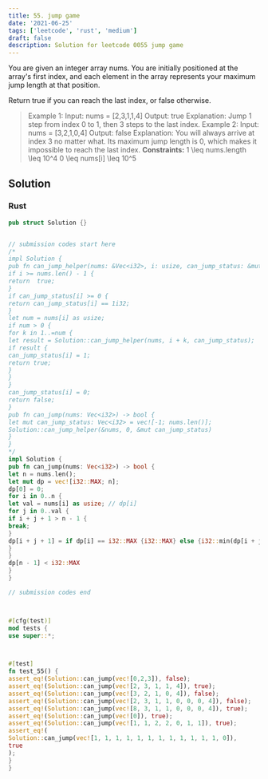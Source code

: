 ```yaml
---
title: 55. jump game
date: '2021-06-25'
tags: ['leetcode', 'rust', 'medium']
draft: false
description: Solution for leetcode 0055 jump game
---
```




You are given an integer array nums. You are initially positioned at the array's first index, and each element in the array represents your maximum jump length at that position.

Return true if you can reach the last index, or false otherwise.



>   Example 1:
>   Input: nums <TeX>=</TeX> [2,3,1,1,4]
>   Output: true
>   Explanation: Jump 1 step from index 0 to 1, then 3 steps to the last index.
>   Example 2:
>   Input: nums <TeX>=</TeX> [3,2,1,0,4]
>   Output: false
>   Explanation: You will always arrive at index 3 no matter what. Its maximum jump length is 0, which makes it impossible to reach the last index.
**Constraints:**
>   	1 <TeX>\leq</TeX> nums.length <TeX>\leq</TeX> 10^4
>   	0 <TeX>\leq</TeX> nums[i] <TeX>\leq</TeX> 10^5


## Solution


### Rust
```rust
pub struct Solution {}


// submission codes start here
/*
impl Solution {
pub fn can_jump_helper(nums: &Vec<i32>, i: usize, can_jump_status: &mut Vec<i32>) -> bool {
if i >= nums.len() - 1 {
return  true;
}
if can_jump_status[i] >= 0 {
return can_jump_status[i] == 1i32;
}
let num = nums[i] as usize;
if num > 0 {
for k in 1..=num {
let result = Solution::can_jump_helper(nums, i + k, can_jump_status);
if result {
can_jump_status[i] = 1;
return true;
}
}
}
can_jump_status[i] = 0;
return false;
}
pub fn can_jump(nums: Vec<i32>) -> bool {
let mut can_jump_status: Vec<i32> = vec![-1; nums.len()];
Solution::can_jump_helper(&nums, 0, &mut can_jump_status)
}
}
*/
impl Solution {
pub fn can_jump(nums: Vec<i32>) -> bool {
let n = nums.len();
let mut dp = vec![i32::MAX; n];
dp[0] = 0;
for i in 0..n {
let val = nums[i] as usize; // dp[i]
for j in 0..val {
if i + j + 1 > n - 1 {
break;
}
dp[i + j + 1] = if dp[i] == i32::MAX {i32::MAX} else {i32::min(dp[i + j + 1], dp[i] + 1)};
}
}
dp[n - 1] < i32::MAX
}
}

// submission codes end



#[cfg(test)]
mod tests {
use super::*;



#[test]
fn test_55() {
assert_eq!(Solution::can_jump(vec![0,2,3]), false);
assert_eq!(Solution::can_jump(vec![2, 3, 1, 1, 4]), true);
assert_eq!(Solution::can_jump(vec![3, 2, 1, 0, 4]), false);
assert_eq!(Solution::can_jump(vec![2, 3, 1, 1, 0, 0, 0, 4]), false);
assert_eq!(Solution::can_jump(vec![8, 3, 1, 1, 0, 0, 0, 4]), true);
assert_eq!(Solution::can_jump(vec![0]), true);
assert_eq!(Solution::can_jump(vec![1, 1, 2, 2, 0, 1, 1]), true);
assert_eq!(
Solution::can_jump(vec![1, 1, 1, 1, 1, 1, 1, 1, 1, 1, 1, 1, 0]),
true
);
}
}

```
